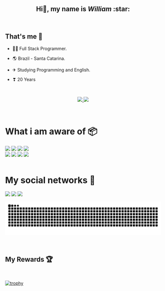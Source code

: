 <h2 align="center">Hi👋, my name is <i>William</i> :star:</h2>

<br>

## **That's me 👦**

- 👨‍💻 Full Stack Programmer.

- 🌎 Brazil - Santa Catarina.

- ✈ Studying Programming and English.

- ❣ 20 Years

<br>
<br>

<div align="center">
  <a href="https://github.com/nodewilldev">
    <img height="180em" src="https://github-readme-stats.vercel.app/api?username=nodewilldev&show_icons=true&theme=vue-dark&include_all_commits=true&count_private=true" />
    <img height="180em" src="https://github-readme-stats.vercel.app/api/top-langs/?username=nodewilldev&layout=compact&langs_count=7&theme=vue-dark" />  
  </a>
</div>

<br>
<br>

<h1> What i am aware of 📦 </h1>

<div display="flex">
  <div display="flex">
    <img src="https://img.shields.io/badge/JavaScript-ffc905?style=for-the-badge&logo=javascript&logoColor=black"/>
    <img src="https://img.shields.io/badge/TypeScript-007ACC?style=for-the-badge&logo=typescript&logoColor=white"/>
    <img src="https://img.shields.io/badge/PHP-777BB4?style=for-the-badge&logo=php&logoColor=white"/>
    <img src="https://img.shields.io/badge/MySQL-00000F?style=for-the-badge&logo=mysql&logoColor=white"/>
  </div>  
  <div display="flex" >
    <img src="https://img.shields.io/badge/SQLite-07405E?style=for-the-badge&logo=sqlite&logoColor=white"/>
    <img src="https://img.shields.io/badge/Node.js-43853D?style=for-the-badge&logo=node.js&logoColor=white"/>
    <img src="https://img.shields.io/badge/ReactJs-%230077B5?style=for-the-badge&logo=React&logoColor=cyan"/>
    <img src="https://img.shields.io/badge/PYTHON-FFD43B?style=for-the-badge&logo=python"/>  
</div>

<br>
<h1>My social networks 📱</h1>
<p>
  <a href="https://www.instagram.com/_is_william/" target="_blank"><img src="https://img.shields.io/badge/Instagram-%23A4205F?style=for-the-badge&logo=instagram&logoColor=white" target="_blank"></a>
  <a href = "mailto:williamdasilva.dev@gmail.com"><img src="https://img.shields.io/badge/-Gmail-%23333?style=for-the-badge&logo=gmail&logoColor=white" target="_blank"></a>
  <a href = "https://www.linkedin.com/in/william-silva-7b9381248/"><img src="https://img.shields.io/badge/Linkedin-%230077B5?style=for-the-badge&logo=linkedIn&logoColor=white" target="_blank"></a>
</p>

![Snake animation](https://raw.githubusercontent.com/NodeWillDev/NodeWillDev/output/github-contribution-grid-snake-dark.svg)

<br>

## My Rewards 🏆

<br>

[![trophy](https://github-profile-trophy.vercel.app/?username=NodeWillDev&theme=onedark)](https://github.com/ryo-ma/github-profile-trophy)

